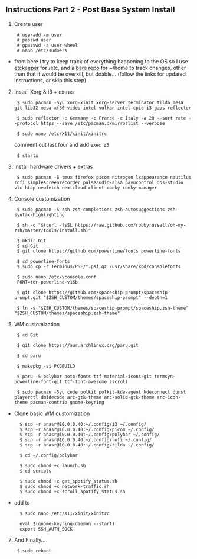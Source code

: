 ## Instructions Part 2 - Post Base System Install

1. Create user

        # useradd -m user
        # passwd user
        # gpasswd -a user wheel
        # nano /etc/sudoers

- from here I try to keep track of everything happening to the OS so I use [etckeeper][etc] for /etc, and a [bare repo][bare] for ~/home to track changes, other than that it would be overkill, but doable... (follow the links for updated instructions, or skip this step)

[etc]: https://wiki.archlinux.org/title/Etckeeper
[bare]: https://dev.to/bowmanjd/store-home-directory-config-files-dotfiles-in-git-using-bash-zsh-or-powershell-the-bare-repo-approach-35l3 


2. Install Xorg & i3 + extras

        $ sudo pacman -Syu xorg-xinit xorg-server terminator tilda mesa git lib32-mesa xf86-video-intel vulkan-intel cpio i3-gaps reflector

        $ sudo reflector -c Germany -c France -c Italy -a 20 --sort rate --protocol https --save /etc/pacman.d/mirrorlist --verbose
        
        $ sudo nano /etc/X11/xinit/xinitrc

    comment out last four and add `exec i3`

        $ startx

3. Install hardware drivers + extras

        $ sudo pacman -S tmux firefox picom nitrogen lxappearance nautilus rofi simplescreenrecorder pulseaudio-alsa pavucontrol obs-studio vlc htop neofetch nextcloud-client conky conky-manager

4. Console customization

        $ sudo pacman -S zsh zsh-completions zsh-autosuggestions zsh-syntax-highlighting

        $ sh -c "$(curl -fsSL https://raw.github.com/robbyrussell/oh-my-zsh/master/tools/install.sh)"

        $ mkdir Git
        $ cd Git
        $ git clone https://github.com/powerline/fonts powerline-fonts

        $ cd powerline-fonts
        $ sudo cp -r Terminus/PSF/*.psf.gz /usr/share/kbd/consolefonts

        $ sudo nano /etc/vconsole.conf
        FONT=ter-powerline-v16b

        $ git clone https://github.com/spaceship-prompt/spaceship-prompt.git "$ZSH_CUSTOM/themes/spaceship-prompt" --depth=1

        $ ln -s "$ZSH_CUSTOM/themes/spaceship-prompt/spaceship.zsh-theme" "$ZSH_CUSTOM/themes/spaceship.zsh-theme"

5. WM customization

        $ cd Git

        $ git clone https://aur.archlinux.org/paru.git 

        $ cd paru 

        $ makepkg -si PKGBUILD 

        $ paru -S polybar noto-fonts ttf-material-icons-git termsyn-powerline-font-git ttf-font-awesome zscroll

        $ sudo pacman -Syu code polkit polkit-kde-agent kdeconnect dunst playerctl dmidecode arc-gtk-theme arc-solid-gtk-theme arc-icon-theme pacman-contrib gnome-keyring


- Clone basic WM customization

        $ scp -r anasr@10.0.0.40:~/.config/i3 ~/.config/
        $ scp -r anasr@10.0.0.40:~/.config/picom ~/.config/
        $ scp -r anasr@10.0.0.40:~/.config/polybar ~/.config/
        $ scp -r anasr@10.0.0.40:~/.config/rofi ~/.config/
        $ scp -r anasr@10.0.0.40:~/.config/tilda ~/.config/

        $ cd ~/.config/polybar

        $ sudo chmod +x launch.sh
        $ cd scripts

        $ sudo chmod +x get_spotify_status.sh
        $ sudo chmod +x network-traffic.sh  
        $ sudo chmod +x scroll_spotify_status.sh

- add to 

        $ sudo nano /etc/X11/xinit/xinitrc

        eval $(gnome-keyring-daemon --start)
        export SSH_AUTH_SOCK

7. And Finally...

        $ sudo reboot
